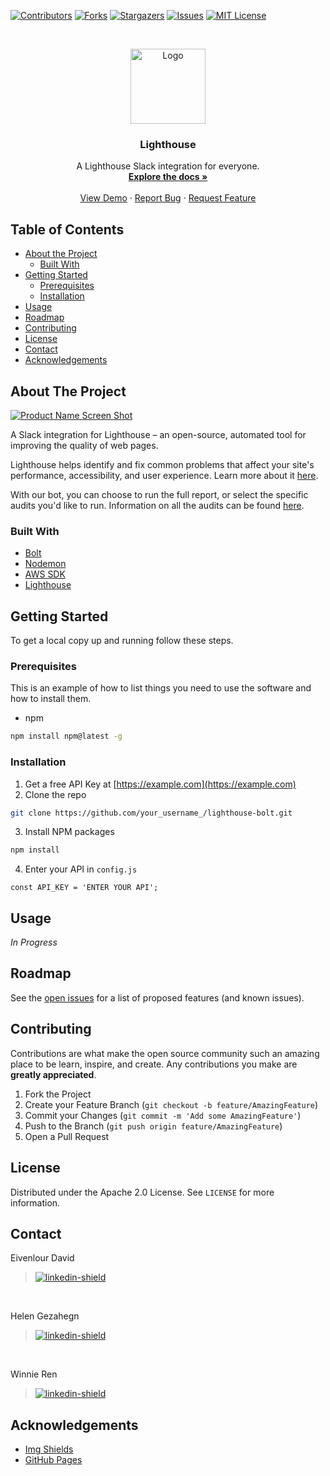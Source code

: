 <!-- PROJECT SHIELDS -->
<!--
*** I'm using markdown "reference style" links for readability.
*** Reference links are enclosed in brackets [ ] instead of parentheses ( ).
*** See the bottom of this document for the declaration of the reference variables
*** for contributors-url, forks-url, etc. This is an optional, concise syntax you may use.
*** https://www.markdownguide.org/basic-syntax/#reference-style-links
-->
[![Contributors][contributors-shield]][contributors-url]
[![Forks][forks-shield]][forks-url]
[![Stargazers][stars-shield]][stars-url]
[![Issues][issues-shield]][issues-url]
[![MIT License][license-shield]][license-url]



<!-- PROJECT LOGO -->
<br />
<p align="center">
  <a href="https://github.com/lighthouse-slack/lighthouse-bolt">
    <img src="https://www.leankoala.com/media/249/download/lighthouse.png?v=1" alt="Logo" width="120" height="120">
  </a>

  <h3 align="center">Lighthouse</h3>

  <p align="center">
    A Lighthouse Slack integration for everyone.
    <br />
    <a href="https://github.com/lighthouse-slack/lighthouse-bolt#about-the-project"><strong>Explore the docs »</strong></a>
    <br />
    <br />
    <a href="https://github.com/lighthouse-slack/lighthouse-bolt/">View Demo</a>
    ·
    <a href="https://github.com/lighthouse-slack/lighthouse-bolt/issues">Report Bug</a>
    ·
    <a href="https://github.com/lighthouse-slack/lighthouse-bolt/issues">Request Feature</a>
  </p>
</p>



<!-- TABLE OF CONTENTS -->
## Table of Contents

* [About the Project](#about-the-project)
  * [Built With](#built-with)
* [Getting Started](#getting-started)
  * [Prerequisites](#prerequisites)
  * [Installation](#installation)
* [Usage](#usage)
* [Roadmap](#roadmap)
* [Contributing](#contributing)
* [License](#license)
* [Contact](#contact)
* [Acknowledgements](#acknowledgements)



<!-- ABOUT THE PROJECT -->
## About The Project

[![Product Name Screen Shot][product-screenshot]](https://example.com)

A Slack integration for Lighthouse – an open-source, automated tool for improving the quality of web pages.

Lighthouse helps identify and fix common problems that affect your site's performance, accessibility, and user experience. Learn more about it [here](https://developers.google.com/web/tools/lighthouse/?utm_source=devtools).

With our bot, you can choose to run the full report, or select the specific audits you'd like to run. Information on all the audits can be found [here](https://web.dev/learn/#lighthouse).

### Built With
* [Bolt](https://github.com/slackapi/bolt-js)
* [Nodemon](https://github.com/remy/nodemon)
* [AWS SDK](https://aws.amazon.com/sdk-for-node-js/)
* [Lighthouse](https://github.com/GoogleChrome/lighthouse)



<!-- GETTING STARTED -->
## Getting Started

To get a local copy up and running follow these steps.

### Prerequisites

This is an example of how to list things you need to use the software and how to install them.
* npm
```sh
npm install npm@latest -g
```

### Installation

1. Get a free API Key at [https://example.com](https://example.com)
2. Clone the repo
```sh
git clone https://github.com/your_username_/lighthouse-bolt.git
```
3. Install NPM packages
```sh
npm install
```
4. Enter your API in `config.js`
```JS
const API_KEY = 'ENTER YOUR API';
```



<!-- USAGE EXAMPLES -->
## Usage

_In Progress_

<!-- ROADMAP -->
## Roadmap

See the [open issues](https://github.com/lighthouse-slack/lighthouse-bolt/issues?q=is%3Aopen+is%3Aissue) for a list of proposed features (and known issues).



<!-- CONTRIBUTING -->
## Contributing

Contributions are what make the open source community such an amazing place to be learn, inspire, and create. Any contributions you make are **greatly appreciated**.

1. Fork the Project
2. Create your Feature Branch (`git checkout -b feature/AmazingFeature`)
3. Commit your Changes (`git commit -m 'Add some AmazingFeature'`)
4. Push to the Branch (`git push origin feature/AmazingFeature`)
5. Open a Pull Request



<!-- LICENSE -->
## License

Distributed under the Apache 2.0 License. See `LICENSE` for more information.



<!-- CONTACT -->
## Contact

Eivenlour David 
> [![linkedin-shield]](https://www.linkedin.com/in/eivenlour/)
<br> 

Helen Gezahegn 
> [![linkedin-shield]](https://linkedin.com/in/HelenGezahegn)
<br>

Winnie Ren 
> [![linkedin-shield]](https://www.linkedin.com/in/WinnieRen/) 

<!-- ACKNOWLEDGEMENTS -->
## Acknowledgements
* [Img Shields](https://shields.io)
* [GitHub Pages](https://pages.github.com)


<!-- MARKDOWN LINKS & IMAGES -->
<!-- https://www.markdownguide.org/basic-syntax/#reference-style-links -->
[contributors-shield]: https://img.shields.io/github/contributors/lighthouse-slack/lighthouse-bolt.svg?style=flat-square
[contributors-url]: https://github.com/lighthouse-slack/lighthouse-bolt/graphs/contributors
[forks-shield]: https://img.shields.io/github/forks/lighthouse-slack/lighthouse-bolt.svg?style=flat-square
[forks-url]: https://github.com/lighthouse-slack/lighthouse-bolt/network/members
[stars-shield]: https://img.shields.io/github/stars/lighthouse-slack/lighthouse-bolt.svg?style=flat-square
[stars-url]: https://github.com/lighthouse-slack/lighthouse-bolt/stargazers
[issues-shield]: https://img.shields.io/github/issues/lighthouse-slack/lighthouse-bolt.svg?style=flat-square
[issues-url]: https://github.com/lighthouse-slack/lighthouse-bolt/issues
[license-shield]: https://img.shields.io/github/license/lighthouse-slack/lighthouse-bolt.svg?style=flat-square
[license-url]: https://github.com/lighthouse-slack/lighthouse-bolt/blob/main/LICENSE.txt
[linkedin-shield]: https://img.shields.io/badge/-LinkedIn-black.svg?style=flat-square&logo=linkedin&colorB=555
[product-screenshot]: https://i.ibb.co/J7FQdtM/Screen-Shot-2020-10-30-at-12-31-31-AM.png
